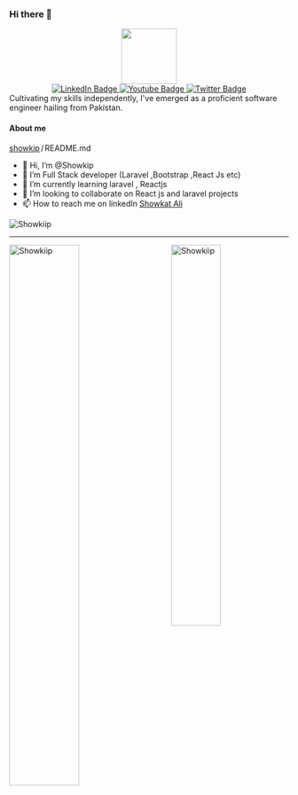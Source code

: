
### Hi there 👋

<div id="header" align="center">
  <img src="https://media.giphy.com/media/M9gbBd9nbDrOTu1Mqx/giphy.gif" width="100"/>
  <div id="badges">
  <a href="your-linkedin-URL">
    <img src="https://img.shields.io/badge/LinkedIn-blue?style=for-the-badge&logo=linkedin&logoColor=white" alt="LinkedIn Badge"/>
  </a>
  <a href="your-youtube-URL">
    <img src="https://img.shields.io/badge/YouTube-red?style=for-the-badge&logo=youtube&logoColor=white" alt="Youtube Badge"/>
  </a>
  <a href="your-twitter-URL">
    <img src="https://img.shields.io/badge/Twitter-blue?style=for-the-badge&logo=twitter&logoColor=white" alt="Twitter Badge"/>
  </a>
</div>
</div>
Cultivating my skills independently, I've emerged as a proficient software engineer hailing from Pakistan.

#### About me
  <div class="text-mono text-small mb-3">
        <a href="/showkip/showkiip" class="no-underline Link--primary">showkip</a><span class="color-fg-muted d-inline-block" style="padding:0px 2px;">/</span>README<span class="color-fg-muted">.md</span>
      </div>
<ul>
<li><g-emoji class="g-emoji" alias="wave" fallback-src="https://github.githubassets.com/images/icons/emoji/unicode/1f44b.png">👋</g-emoji> Hi, I’m @Showkip</li>
<li><g-emoji class="g-emoji" alias="eyes" fallback-src="https://github.githubassets.com/images/icons/emoji/unicode/1f440.png">👀</g-emoji> I’m  Full Stack developer (Laravel ,Bootstrap ,React Js etc)</li>
<li><g-emoji class="g-emoji" alias="seedling" fallback-src="https://github.githubassets.com/images/icons/emoji/unicode/1f331.png">🌱</g-emoji> I’m currently learning laravel , Reactjs </li>
<li><g-emoji class="g-emoji" alias="revolving_hearts" fallback-src="https://github.githubassets.com/images/icons/emoji/unicode/1f49e.png">💞️</g-emoji> I’m looking to collaborate on React js and laravel  projects</li>
<li><g-emoji class="g-emoji" alias="mailbox" fallback-src="https://github.githubassets.com/images/icons/emoji/unicode/1f4eb.png">📫</g-emoji> How to reach me on linkedIn <a href="https://www.linkedin.com/in/showkii-paa/" rel="nofollow">Showkat Ali</a></li>
</ul>


<div class="Box-body p-4">
<p align="left">
  <img src="https://komarev.com/ghpvc/?username=Showkiip&label=Profile%200views&color=129e00&style=plastic" alt="Showkiip" /> </p>
<hr/>

<span>
  <p><img align="right" width="42%" src="https://github-readme-stats.vercel.app/api/top-langs?username=Showkiip&show_icons=true&locale=en&layout=compact" alt="Showkiip" /></p>
<p><img align="left" width="50%" src="https://github-readme-streak-stats.herokuapp.com/?user=Showkiip" alt="Showkiip" /></p>
  

</span>

